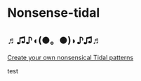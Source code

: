 # Nonsense-tidal

## ♬♫♪◖(●。●)◗♪♫♬

[Create your own nonsensical Tidal patterns](https://lwlsn.github.io/nonsense-tidal/)

test
